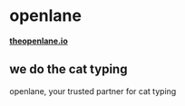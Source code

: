 # openlane

**[theopenlane.io](https://theopenlane.io/)**

## we do the cat typing

openlane, your trusted partner for cat typing
